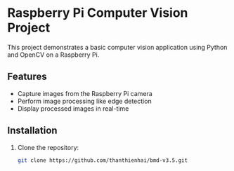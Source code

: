 # Raspberry Pi Computer Vision Project

This project demonstrates a basic computer vision application using Python and OpenCV on a Raspberry Pi.

## Features

- Capture images from the Raspberry Pi camera
- Perform image processing like edge detection
- Display processed images in real-time

## Installation

1. Clone the repository:
   ```bash
   git clone https://github.com/thanthienhai/bmd-v3.5.git
